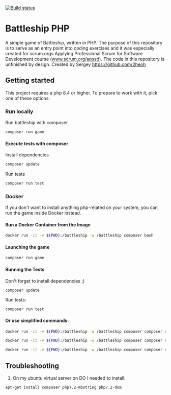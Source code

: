 [![Build status](https://dev.azure.com/APS-SD-Stewards/APS-SD/_apis/build/status/proscrumdev.battleship-cpp-CI)](https://dev.azure.com/APS-SD-Stewards/APS-SD/_build/latest?definitionId=21)

# Battleship PHP

A simple game of Battleship, written in PHP. The purpose of this repository is to serve as an entry point into coding exercises and it was especially created for scrum.orgs Applying Professional Scrum for Software Development course (www.scrum.org/apssd). The code in this repository is unfinished by design.
Created by Sergey https://github.com/2heoh 

## Getting started

This project requires a php 8.4 or higher. To prepare to work with it, pick one of these
options:

### Run locally

Run battleship with composer

```bash
composer run game
```

#### Execute tests with composer

Install dependencies
```bash
composer update
```

Run tests
```bash
composer run test
```

### Docker

If you don't want to install anything php-related on your system, you can
run the game inside Docker instead.

#### Run a Docker Container from the Image

```bash
docker run -it -v ${PWD}:/battleship -w /battleship composer bash
```

#### Launching the game

```bash
composer run game
```

#### Running the Tests

Don't forget to install dependencies ;)
```bash
composer update
```

Run tests:
```
composer run test
```

#### Or use simplified commands:

```bash
docker run -it -v ${PWD}:/battleship -w /battleship composer composer run test
```

```bash
docker run -it -v ${PWD}:/battleship -w /battleship composer composer run unittest
```

```bash
docker run -it -v ${PWD}:/battleship -w /battleship composer composer run game
```

## Troubleshooting 

1. On my ubuntu virtual server on DO I needed to install:
```bash
apt-get install composer php7.2-mbstring php7.2-dom
```
